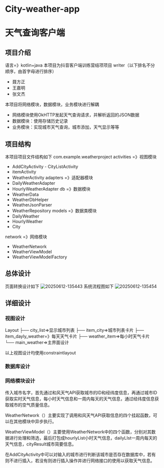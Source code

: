 # City-weather-app
# 天气查询客户端

## 项目介绍

语言=》kotlin+java
本项目为抖音客户端训练营结项项目
writer（以下排名不分顺序，由首字母进行排序）

- 聂方正
- 王嘉明
- 张文杰

本项目将网络模块，数据模块，业务模块进行解耦

- 网络模块使用OkHTTP发起天气查询请求，并解析返回的JSON数据
- 数据模块：使用存储历史记录
- 业务模块：实现城市天气查询，城市添加，天气显示等等

## 项目结构

本项目项目文件结构如下
com.example.weatherproject
activities =》视图模块
- AddCityActivity
​- CityListActivity
- itemActivity
- WeatherActivity
adapters =》适配器模块
- DailyWeatherAdapter
- HourlyWeatherAdapter
 db =》数据模块
- WeatherData
- WeatherDbHelper
- WeatherJsonParser
- WeatherRepository
 models =》数据类模块
- DailyWeather
- HourlyWeather
- City

network =》网络模块
- WeatherNetwork
- WeatherViewModel
- WeatherViewModelFactory

## 总体设计

页面转换设计如下
![20250612-135443](https://github.com/user-attachments/assets/c801b0dd-6466-4bcc-a107-f9af400f3e74)
系统流程图如下
![20250612-135454](https://github.com/user-attachments/assets/5d4c26df-ca22-4cff-abe6-45014811f676)

## 详细设计

### 视图设计

Layout
├── city_list=>显示城市列表
├── item_city=>城市列表卡片
├── item_dayly_weather=》每天天气卡片
├── weather_item=>每小时天气卡片
└── main_weather=>主界面设计

以上视图设计均使用constraintlayout

### 数据库设计

### 网络模块设计

传入城市名字，首先通过和风天气API获取城市的ID和经纬度信息，再通过城市ID获取实时天气信息，每小时天气信息和一周内每天的天气信息，通过经纬度信息获取城市的空气质量信息。

WeatherNetwork（）主要实现了调用和风天气API获取信息的四个挂起函数，可以在其他模块中异步执行。

WeatherViewModel（）主要使用WeatherNetwork中的四个函数，分别对其数据进行处理和筛选，最后打包成hourlyList小时天气信息，dailyLIst一周内每天的天气信息，cityResult城市简要信息。

在AddCityActivity中可以对输入的城市进行判断该城市是否存在数据库中，若有则不进行插入，若没有则进行插入操作并进行网络接口的使用以获取天气信息。

